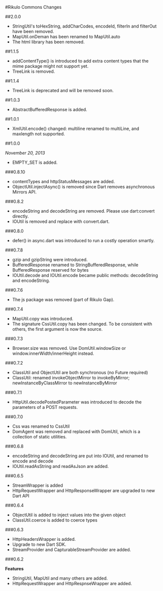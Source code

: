#Rikulo Commons Changes

##2.0.0

* StringUtil's toHexString, addCharCodes, encodeId, filterIn and filterOut have been removed.
* MapUtil.onDeman has been renamed to MapUtil.auto
* The html library has been removed.

##1.1.5

* addContentType() is introduced to add extra content types that the mime package might not support yet.
* TreeLink is removed.

##1.1.4

* TreeLink is deprecated and will be removed soon.

##1.0.3

* AbstractBufferedResponse is added.

##1.0.1

* XmlUtil.encode() changed: multiline renamed to multiLine, and maxlength not supported.

##1.0.0

*November 20, 2013*

* EMPTY_SET is added.

###0.8.10

* contentTypes and httpStatusMessages are added.
* ObjectUtil.injectAsync() is removed since Dart removes asynchronous Mirrors API.

###0.8.2

* encodeString and decodeString are removed. Please use dart:convert directly.
* IOUtil is removed and replace with convert.dart.

###0.8.0

* defer() in async.dart was introduced to run a costly operation smartly.

###0.7.8

* gzip and gzipString were introduced.
* BufferedResponse renamed to StringBufferedResponse, while BufferedResponse reserved for bytes
* IOUtil.decode and IOUtil.encode became public methods: decodeString and encodeString.

###0.7.6

* The js package was removed (part of Rikulo Gap).

###0.7.4

* MapUtil.copy was introduced.
* The signature CssUtil.copy has been changed. To be consistent with others, the first argument is now the source.

###0.7.3

* Browser.size was removed. Use DomUtil.windowSize or window.innerWidth/innerHeight instead.

###0.7.2

* ClassUtil and ObjectUtil are both synchronous (no Future required)
* ClassUtil: renamed invokeObjectMirror to invokeByMirror; newInstanceByClassMirror to newInstanceByMirror

###0.7.1

* HttpUtil.decodePostedParameter was introduced to decode the parameters of a POST requests.

###0.7.0

* Css was renamed to CssUtil
* DomAgent was removed and replaced with DomUtil, which is a collection of static utilities.

###0.6.8

* encodeString and decodeString are put into IOUtil, and renamed to encode and decode
* IOUtil.readAsString and readAsJson are added.

###0.6.5

* StreamWrapper is added
* HttpRequestWrapper and HttpResponseWrapper are upgraded to new Dart API

###0.6.4

* ObjectUtil is added to inject values into the given object
* ClassUtil.coerce is added to coerce types

###0.6.3

* HttpHeadersWrapper is added.
* Upgrade to new Dart SDK.
* StreamProvider and CapturableStreamProvider are added.

###0.6.2

**Features**

* StringUtil, MapUtil and many others are added.
* HttpRequestWrapper and HttpRespnseWrapper are added.
